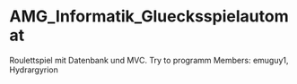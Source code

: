 # AMG_Informatik_Gluecksspielautomat
Roulettspiel mit Datenbank und MVC. Try to programm
Members: emuguy1, Hydrargyrion
